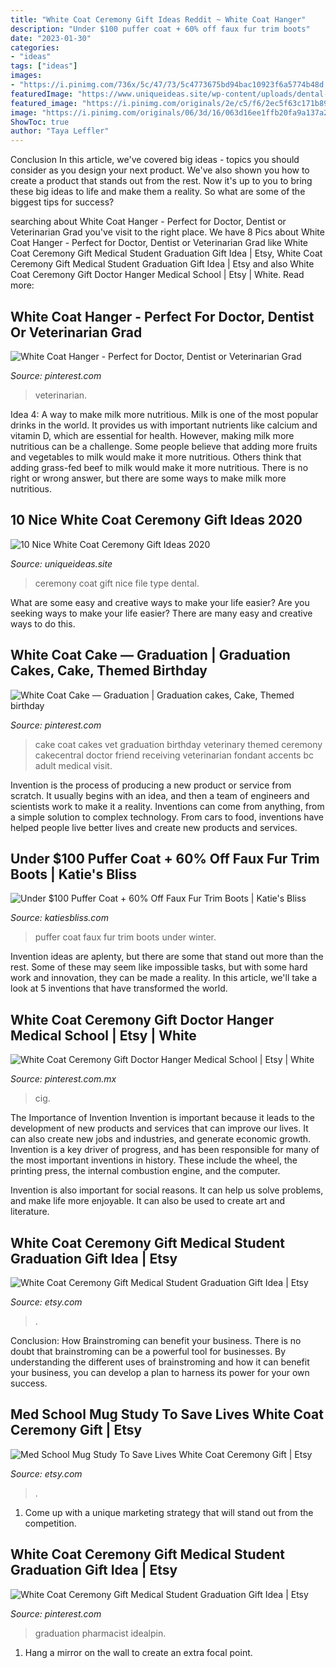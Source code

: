 ```yaml
---
title: "White Coat Ceremony Gift Ideas Reddit ~ White Coat Hanger"
description: "Under $100 puffer coat + 60% off faux fur trim boots"
date: "2023-01-30"
categories:
- "ideas"
tags: ["ideas"]
images:
- "https://i.pinimg.com/736x/5c/47/73/5c4773675bd94bac10923f6a5774b48d.jpg"
featuredImage: "https://www.uniqueideas.site/wp-content/uploads/dental-school-gift-ideas-for-dental-student-white-coat-ceremony.jpg"
featured_image: "https://i.pinimg.com/originals/2e/c5/f6/2ec5f63c171b89149806d42fc74134a8.jpg"
image: "https://i.pinimg.com/originals/06/3d/16/063d16ee1ffb20fa9a137a2f363778a1.jpg"
ShowToc: true
author: "Taya Leffler"
---
```



Conclusion
In this article, we've covered big ideas - topics you should consider as you design your next product. We've also shown you how to create a product that stands out from the rest. Now it's up to you to bring these big ideas to life and make them a reality. So what are some of the biggest tips for success?

	

		
searching about White Coat Hanger - Perfect for Doctor, Dentist or Veterinarian Grad you've visit to the right place. We have 8 Pics about White Coat Hanger - Perfect for Doctor, Dentist or Veterinarian Grad like White Coat Ceremony Gift Medical Student Graduation Gift Idea | Etsy, White Coat Ceremony Gift Medical Student Graduation Gift Idea | Etsy and also White Coat Ceremony Gift Doctor Hanger Medical School | Etsy | White. Read more:
		
    
## White Coat Hanger - Perfect For Doctor, Dentist Or Veterinarian Grad

<img loading=lazy src="https://i.pinimg.com/736x/9a/31/53/9a3153e80cd8eb58e7a964eecc84c1b2.jpg" onerror="this.onerror=null;this.src='https://tse2.mm.bing.net/th?id=OIP.fn66neTjIj0n8lGi29yRgwHaF4&amp;pid=15.1';" alt="White Coat Hanger - Perfect for Doctor, Dentist or Veterinarian Grad">

_Source: pinterest.com_

>veterinarian. 

	

Idea 4: A way to make milk more nutritious.
Milk is one of the most popular drinks in the world. It provides us with important nutrients like calcium and vitamin D, which are essential for health. However, making milk more nutritious can be a challenge. Some people believe that adding more fruits and vegetables to milk would make it more nutritious. Others think that adding grass-fed beef to milk would make it more nutritious. There is no right or wrong answer, but there are some ways to make milk more nutritious.

    
## 10 Nice White Coat Ceremony Gift Ideas 2020

<img loading=lazy src="https://www.uniqueideas.site/wp-content/uploads/dental-school-gift-ideas-for-dental-student-white-coat-ceremony.jpg" onerror="this.onerror=null;this.src='https://tse1.mm.bing.net/th?id=OIP.Jir6WYWEc-6Pcou6uG8grwHaHa&amp;pid=15.1';" alt="10 Nice White Coat Ceremony Gift Ideas 2020">

_Source: uniqueideas.site_

>ceremony coat gift nice file type dental. 

	

What are some easy and creative ways to make your life easier?
Are you seeking ways to make your life easier? There are many easy and creative ways to do this.

    
## White Coat Cake — Graduation | Graduation Cakes, Cake, Themed Birthday

<img loading=lazy src="https://i.pinimg.com/originals/06/3d/16/063d16ee1ffb20fa9a137a2f363778a1.jpg" onerror="this.onerror=null;this.src='https://tse2.mm.bing.net/th?id=OIP.l2dPkUvLFoQvYUuqJeoy0gHaJ4&amp;pid=15.1';" alt="White Coat Cake — Graduation | Graduation cakes, Cake, Themed birthday">

_Source: pinterest.com_

>cake coat cakes vet graduation birthday veterinary themed ceremony cakecentral doctor friend receiving veterinarian fondant accents bc adult medical visit. 

	

Invention is the process of producing a new product or service from scratch. It usually begins with an idea, and then a team of engineers and scientists work to make it a reality. Inventions can come from anything, from a simple solution to complex technology. From cars to food, inventions have helped people live better lives and create new products and services.

    
## Under $100 Puffer Coat + 60% Off Faux Fur Trim Boots | Katie&#039;s Bliss

<img loading=lazy src="https://katiesbliss.com/wp-content/uploads/2019/12/White-Puffer-Coat-2.jpg" onerror="this.onerror=null;this.src='https://tse1.mm.bing.net/th?id=OIP.QqRW9YserUxAlbF6TM637QHaLG&amp;pid=15.1';" alt="Under $100 Puffer Coat + 60% Off Faux Fur Trim Boots | Katie&#039;s Bliss">

_Source: katiesbliss.com_

>puffer coat faux fur trim boots under winter. 

	

Invention ideas are aplenty, but there are some that stand out more than the rest. Some of these may seem like impossible tasks, but with some hard work and innovation, they can be made a reality. In this article, we'll take a look at 5 inventions that have transformed the world.

    
## White Coat Ceremony Gift Doctor Hanger Medical School | Etsy | White

<img loading=lazy src="https://i.pinimg.com/736x/5c/47/73/5c4773675bd94bac10923f6a5774b48d.jpg" onerror="this.onerror=null;this.src='https://tse2.mm.bing.net/th?id=OIP.RXmVxqeaeLF6PuJIVLWFoQHaFD&amp;pid=15.1';" alt="White Coat Ceremony Gift Doctor Hanger Medical School | Etsy | White">

_Source: pinterest.com.mx_

>cig. 

	

The Importance of Invention
Invention is important because it leads to the development of new products and services that can improve our lives. It can also create new jobs and industries, and generate economic growth.
Invention is a key driver of progress, and has been responsible for many of the most important inventions in history. These include the wheel, the printing press, the internal combustion engine, and the computer.

Invention is also important for social reasons. It can help us solve problems, and make life more enjoyable. It can also be used to create art and literature.

    
## White Coat Ceremony Gift Medical Student Graduation Gift Idea | Etsy

<img loading=lazy src="https://i.etsystatic.com/5811129/r/il/e29599/1563182082/il_794xN.1563182082_jq4o.jpg" onerror="this.onerror=null;this.src='https://tse1.mm.bing.net/th?id=OIP.ofnweKtg8xv43JZ-5OTCUAHaLH&amp;pid=15.1';" alt="White Coat Ceremony Gift Medical Student Graduation Gift Idea | Etsy">

_Source: etsy.com_

>. 

	

Conclusion: How Brainstroming can benefit your business.
There is no doubt that brainstroming can be a powerful tool for businesses. By understanding the different uses of brainstroming and how it can benefit your business, you can develop a plan to harness its power for your own success.

    
## Med School Mug Study To Save Lives White Coat Ceremony Gift | Etsy

<img loading=lazy src="https://i.etsystatic.com/19394513/r/il/a3c967/2078752007/il_1588xN.2078752007_ksct.jpg" onerror="this.onerror=null;this.src='https://tse2.mm.bing.net/th?id=OIP.I7S06-U2jBGy-Kjly_HpHgHaHa&amp;pid=15.1';" alt="Med School Mug Study To Save Lives White Coat Ceremony Gift | Etsy">

_Source: etsy.com_

>. 

	

1. Come up with a unique marketing strategy that will stand out from the competition.

    
## White Coat Ceremony Gift Medical Student Graduation Gift Idea | Etsy

<img loading=lazy src="https://i.pinimg.com/originals/2e/c5/f6/2ec5f63c171b89149806d42fc74134a8.jpg" onerror="this.onerror=null;this.src='https://tse3.mm.bing.net/th?id=OIP.iBy2nsIJK1gxU2T5JNVl8AHaE8&amp;pid=15.1';" alt="White Coat Ceremony Gift Medical Student Graduation Gift Idea | Etsy">

_Source: pinterest.com_

>graduation pharmacist idealpin. 

	

1. Hang a mirror on the wall to create an extra focal point.

